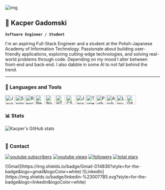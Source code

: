 ![img](https://i.imgur.com/rtlSYPr.png)

## 🚀 Kacper Gadomski

**`Software Engineer / Student`**

I'm an aspiring Full-Stack Engineer and a student at the Polish-Japanese Academy of Information Technology. Passionate about building user-friendly applications, exploring cutting-edge technologies, and solving real-world problems through code. Depending on my mood I alter between front-end and back-end. I also dabble in some AI to not fall behind the trend.

---

### 🧰 Languages and Tools

<img align="left" alt="Java" width="30px" src="https://cdn.jsdelivr.net/gh/devicons/devicon@latest/icons/java/java-original.svg" />
<img align="left" alt="Spring" width="30px" src="https://cdn.jsdelivr.net/gh/devicons/devicon@latest/icons/spring/spring-original.svg" />     
<img align="left" alt="React" width="30px" src="https://cdn.jsdelivr.net/gh/devicons/devicon@latest/icons/react/react-original.svg" />
<img align="left" alt="NextJS" width="30px" src="https://cdn.jsdelivr.net/gh/devicons/devicon@latest/icons/nextjs/nextjs-plain.svg" />      
<img align="left" alt="NodeJS" width="30px" src="https://cdn.jsdelivr.net/gh/devicons/devicon@latest/icons/nodejs/nodejs-original.svg" />
<img align="left" alt="HTML5" width="30px" src="https://cdn.jsdelivr.net/gh/devicons/devicon@latest/icons/html5/html5-plain.svg" />       
<img align="left" alt="CSS3" width="30px" src="https://cdn.jsdelivr.net/gh/devicons/devicon@latest/icons/css3/css3-plain.svg" />
<img align="left" alt="JavaScript" width="30px" src="https://cdn.jsdelivr.net/gh/devicons/devicon@latest/icons/javascript/javascript-plain.svg" />
<img align="left" alt="TypeScript" width="30px" src="https://cdn.jsdelivr.net/gh/devicons/devicon@latest/icons/typescript/typescript-plain.svg" />
<img align="left" alt="Python" width="30px" src="https://cdn.jsdelivr.net/gh/devicons/devicon@latest/icons/python/python-original.svg" />   
<img align="left" alt="Arch" width="30px" src="https://cdn.jsdelivr.net/gh/devicons/devicon@latest/icons/archlinux/archlinux-original.svg" />
<img align="left" alt="Linux" width="30px" src="https://cdn.jsdelivr.net/gh/devicons/devicon@latest/icons/linux/linux-original.svg" />
<img align="left" alt="Git" width="30px" src="https://cdn.jsdelivr.net/gh/devicons/devicon@latest/icons/git/git-original.svg" />
<br />

#

### 📊 Stats

![Kacper's GitHub stats](https://github-readme-stats.vercel.app/api?username=k4cper-g&show_icons=true&theme=dark)

#

### 📱 Contact

<p align="left">
      <a href="https://www.youtube.com/c/fknight?sub_confirmation=1">
         <img alt="youtube subscribers" title="Subscribe to my YouTube channel" src="https://img.shields.io/badge/Gmail-D14836?style=for-the-badge&logo=gmail&logoColor=white"/></a> 
      <a href="https://www.youtube.com/c/fknight">
         <img alt="youtube views" title="YouTube views" src="https://custom-icon-badges.demolab.com/youtube/channel/views/UC2WHjPDvbE6O328n17ZGcfg?color=%23E1AD0E&logo=eye&logoColor=white&style=for-the-badge&labelColor=C79600"/></a> 
      <a href="https://github.com/ForrestKnight?tab=followers">
         <img alt="followers" title="Follow me on Github" src="https://custom-icon-badges.demolab.com/github/followers/ForrestKnight?color=236ad3&labelColor=1155ba&style=for-the-badge&logo=person-add&label=Follow&logoColor=white"/></a>
      <a href="https://github.com/ForrestKnight?tab=repositories&sort=stargazers">
         <img alt="total stars" title="Total stars on GitHub" src="https://custom-icon-badges.demolab.com/github/stars/ForrestKnight?color=55960c&style=for-the-badge&labelColor=488207&logo=star"/></a>
   </p>
![Gmail](https://img.shields.io/badge/Gmail-D14836?style=for-the-badge&logo=gmail&logoColor=white)
![LinkedIn](https://img.shields.io/badge/linkedin-%230077B5.svg?style=for-the-badge&logo=linkedin&logoColor=white)

